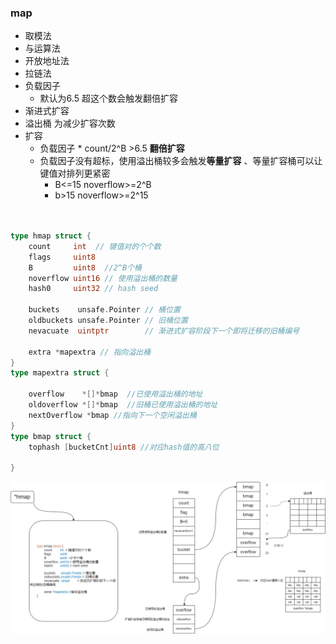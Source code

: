 ### map
* 取模法
* 与运算法
* 开放地址法
* 拉链法
* 负载因子
    * 默认为6.5 超这个数会触发翻倍扩容 
* 渐进式扩容
* 溢出桶 为减少扩容次数
* 扩容
  * 负载因子   * count/2^B >6.5 **翻倍扩容**
  * 负载因子没有超标，使用溢出桶较多会触发**等量扩容** 、等量扩容桶可以让键值对排列更紧密
    * B<=15 noverflow>=2^B
    * b>15  noverflow>=2^15
 
```go


type hmap struct {
	count     int  // 键值对的个个数
	flags     uint8
	B         uint8  //2^B个桶
	noverflow uint16 // 使用溢出桶的数量
	hash0     uint32 // hash seed

	buckets    unsafe.Pointer // 桶位置
	oldbuckets unsafe.Pointer // 旧桶位置
	nevacuate  uintptr        // 渐进式扩容阶段下一个即将迁移的旧桶编号 

	extra *mapextra // 指向溢出桶
}
type mapextra struct {
    
    overflow    *[]*bmap  //已使用溢出桶的地址
    oldoverflow *[]*bmap  //旧桶已使用溢出桶的地址
    nextOverflow *bmap //指向下一个空闲溢出桶
}
type bmap struct {
    tophash [bucketCnt]uint8 //对应hash值的高八位

}
```
![](./imgs/map.jpg)
